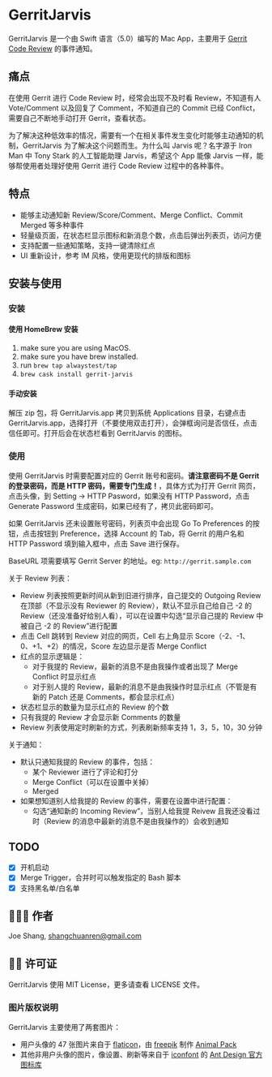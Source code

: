 # GerritJarvis

GerritJarvis 是一个由 Swift 语言（5.0）编写的 Mac App，主要用于 [Gerrit Code Review](https://www.gerritcodereview.com/) 的事件通知。

## 痛点

在使用 Gerrit 进行 Code Review 时，经常会出现不及时看 Review，不知道有人 Vote/Comment 以及回复了 Comment，不知道自己的 Commit 已经 Conflict，需要自己不断地手动打开 Gerrit，查看状态。

为了解决这种低效率的情况，需要有一个在相关事件发生变化时能够主动通知的机制，GerritJarvis 为了解决这个问题而生。为什么叫 Jarvis 呢？名字源于 Iron Man 中 Tony Stark 的人工智能助理 Jarvis，希望这个 App 能像 Jarvis 一样，能够帮使用者处理好使用 Gerrit 进行 Code Review 过程中的各种事件。

## 特点

- 能够主动通知新 Review/Score/Comment、Merge Conflict、Commit Merged 等多种事件
- 轻量级页面，在状态栏显示图标和新消息个数，点击后弹出列表页，访问方便
- 支持配置一些通知策略，支持一键清除红点
- UI 重新设计，参考 IM 风格，使用更现代的排版和图标

## 安装与使用

### 安装

#### 使用 HomeBrew 安装

1. make sure you are using MacOS.
2. make sure you have brew installed.
3. run `brew tap alwaystest/tap`
4. `brew cask install gerrit-jarvis`

#### 手动安装

解压 zip 包，将 GerritJarvis.app 拷贝到系统 Applications 目录，右键点击 GerritJarvis.app，选择打开（不要使用双击打开），会弹框询问是否信任，点击信任即可。打开后会在状态栏看到 GerritJarvis 的图标。

### 使用

使用 GerritJarvis 时需要配置对应的 Gerrit 账号和密码。**请注意密码不是 Gerrit 的登录密码，而是 HTTP 密码，需要专门生成！**，具体方式为打开 Gerrit 网页，点击头像，到 Setting -> HTTP Pasword，如果没有 HTTP Password，点击 Generate Password 生成密码，如果已经有了，拷贝此密码即可。

如果 GerritJarvis 还未设置账号密码，列表页中会出现 Go To Preferences 的按钮，点击按钮到 Preference，选择 Account 的 Tab，将 Gerrit 的用户名和 HTTP Password 填到输入框中，点击 Save 进行保存。

BaseURL 项需要填写 Gerrit Server 的地址。eg: `http://gerrit.sample.com`

关于 Review 列表：

* Review 列表按照更新时间从新到旧进行排序，自己提交的 Outgoing Review 在顶部（不显示没有 Reviewer 的 Review），默认不显示自己给自己 -2 的 Review（还没准备好给别人看），可以在设置中勾选“显示自己提的 Review 中被自己 -2 的 Review”进行配置
* 点击 Cell 跳转到 Review 对应的网页，Cell 右上角显示 Score（-2、-1、0、+1、+2）的情况，Score 左边显示是否 Merge Conflict
* 红点的显示逻辑是：
  * 对于我提的 Review，最新的消息不是由我操作或者出现了 Merge Conflict 时显示红点
  * 对于别人提的 Review，最新的消息不是由我操作时显示红点（不管是有新的 Patch 还是 Comments，都会显示红点）
* 状态栏显示的数量为显示红点的 Review 的个数
* 只有我提的 Review 才会显示新 Comments 的数量
* Review 列表使用定时刷新的方式，列表刷新频率支持 1，3，5，10，30 分钟

关于通知：

* 默认只通知我提的 Review 的事件，包括：
  * 某个 Reviewer 进行了评论和打分
  * Merge Conflict（可以在设置中关掉）
  * Merged
* 如果想知道别人给我提的 Review 的事件，需要在设置中进行配置：
  * 勾选“通知新的 Incoming Review”，当别人给我提 Reivew 且我还没看过时（Review 的消息中最新的消息不是由我操作的）会收到通知

## TODO

- [x] 开机启动
- [x] Merge Trigger，合并时可以触发指定的 Bash 脚本
- [x] 支持黑名单/白名单

## 👨🏻‍💻 作者

Joe Shang, shangchuanren@gmail.com

## 👮🏻 许可证

GerritJarvis 使用 MIT License，更多请查看 LICENSE 文件。

### 图片版权说明

GerritJarvis 主要使用了两套图片：

* 用户头像的 47 张图片来自于 [flaticon](https://www.flaticon.com/)，由 [freepik](https://www.freepik.com/) 制作 [Animal Pack](https://www.flaticon.com/packs/animals-3)
* 其他非用户头像的图片，像设置、刷新等来自于 [iconfont](https://www.iconfont.cn) 的 [Ant Design 官方图标库](https://www.iconfont.cn/collections/detail?spm=a313x.7781069.1998910419.d9df05512&cid=9402)

